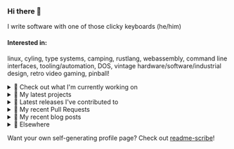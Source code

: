 ### Hi there 👋

I write software with one of those clicky keyboards (he/him)

#### Interested in:
linux, cyling, type systems, camping, rustlang, webassembly, command line interfaces, tooling/automation, DOS, vintage hardware/software/industrial design, retro video gaming, pinball!

<details><summary>👀 Check out what I'm currently working on</summary><br />

- [MetaMask/action-publish-release](https://github.com/MetaMask/action-publish-release) -  (1 month ago)
- [MetaMask/metamask-mobile](https://github.com/MetaMask/metamask-mobile) - Mobile web browser providing access to websites that use the Ethereum blockchain (1 month ago)
- [MetaMask/contract-metadata](https://github.com/MetaMask/contract-metadata) - A mapping of ethereum contract addresses to broadly accepted icons for those addresses. (1 month ago)
- [MetaMask/metamask-module-template](https://github.com/MetaMask/metamask-module-template) - A simple template repository for starting new modules in the latest MetaMask fashion. (1 month ago)
- [rickycodes/pve-no-subscription](https://github.com/rickycodes/pve-no-subscription) - Proxmox VE No-Subscription Removal (1 month ago)
</details>

<details><summary>🌱 My latest projects</summary><br />

- [rickycodes/kitties](https://github.com/rickycodes/kitties) - micro site to browse CryptoKitties
- [rickycodes/pve-no-subscription](https://github.com/rickycodes/pve-no-subscription) - Proxmox VE No-Subscription Removal
- [rickycodes/ftse-rs](https://github.com/rickycodes/ftse-rs) - scrape and filter hl.co.uk market summaries
- [rickycodes/card](https://github.com/rickycodes/card) - npx business card built with rust targeting wasm
- [rickycodes/dat-proxy-browser](https://github.com/rickycodes/dat-proxy-browser) - Rough sketch of a decentralised (supporting DAT) mobile web browser built with react-native
</details>

<details><summary>🔭 Latest releases I've contributed to</summary><br />

- [MetaMask/contract-metadata](https://github.com/MetaMask/contract-metadata) ([v2.0.0](https://github.com/MetaMask/contract-metadata/releases/tag/v2.0.0), 2 days ago) - A mapping of ethereum contract addresses to broadly accepted icons for those addresses.
- [MetaMask/metamask-mobile](https://github.com/MetaMask/metamask-mobile) ([v5.7.0](https://github.com/MetaMask/metamask-mobile/releases/tag/v5.7.0), 3 days ago) - Mobile web browser providing access to websites that use the Ethereum blockchain
- [MetaMask/metamask-extension](https://github.com/MetaMask/metamask-extension) ([v10.19.0](https://github.com/MetaMask/metamask-extension/releases/tag/v10.19.0), 5 days ago) - :globe_with_meridians: :electric_plug: The MetaMask browser extension enables browsing Ethereum blockchain enabled websites
- [MetaMask/snaps-skunkworks](https://github.com/MetaMask/snaps-skunkworks) ([v0.21.0](https://github.com/MetaMask/snaps-skunkworks/releases/tag/v0.21.0), 5 days ago) - Monorepo for Snaps dependencies.
- [MetaMask/controllers](https://github.com/MetaMask/controllers) ([v31.1.0](https://github.com/MetaMask/controllers/releases/tag/v31.1.0), 1 week ago) - Collection of platform-agnostic modules for creating secure data models for cryptocurrency wallets
</details>

<details><summary>🔨 My recent Pull Requests</summary><br />

- [update entry](https://github.com/MetaMask/scure-bip39/pull/10) on [MetaMask/scure-bip39](https://github.com/MetaMask/scure-bip39) (1 week ago)
- [build to dist](https://github.com/MetaMask/scure-bip39/pull/8) on [MetaMask/scure-bip39](https://github.com/MetaMask/scure-bip39) (1 week ago)
- [Build to dist](https://github.com/paulmillr/scure-bip39/pull/8) on [paulmillr/scure-bip39](https://github.com/paulmillr/scure-bip39) (1 week ago)
- [add publishConfig](https://github.com/MetaMask/scure-bip39/pull/6) on [MetaMask/scure-bip39](https://github.com/MetaMask/scure-bip39) (1 week ago)
- [Support monorepos with independent versions](https://github.com/MetaMask/action-publish-release/pull/51) on [MetaMask/action-publish-release](https://github.com/MetaMask/action-publish-release) (1 month ago)
</details>

<details><summary>📜 My recent blog posts</summary><br />

- [Publishing my Website to the peer-to-peer Web](//ricky.codes/blog/posts/publishing-to-the-peer-to-peer-web/) (4 years ago)
</details>

<details><summary>🔗 Elsewhere</summary><br />

- Web: https://ricky.codes
- Twitter: https://twitter.com/rickycodes
- Blog: https://ricky.codes/blog
</details>

Want your own self-generating profile page? Check out [readme-scribe](https://github.com/muesli/readme-scribe)!

